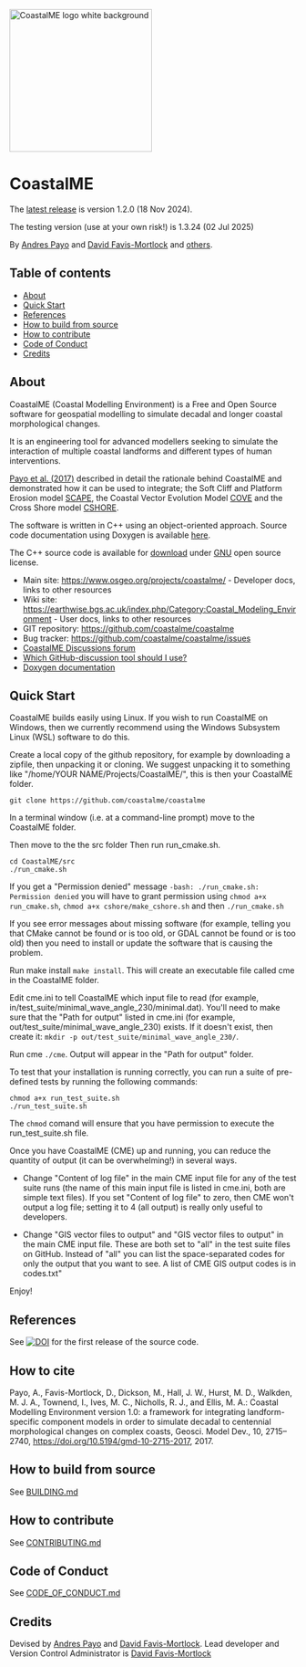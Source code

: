 <p align="left">
  <img src="https://www.osgeo.org/wp-content/uploads/preview_CoastalME_logo_white_740x412_acf_cropped.png" alt="CoastalME logo white background" width="250">
</p>

# CoastalME
The [latest release](https://github.com/coastalme/coastalme/releases) is version 1.2.0 (18 Nov 2024).

The testing version (use at your own risk!) is 1.3.24 (02 Jul 2025)

By <a href="https://www.bgs.ac.uk/people/payo-garcia-andres/">Andres Payo</a> and <a href="https://en.wikipedia.org/wiki/David_Favis-Mortlock">David Favis-Mortlock</a> and [others](COMMITERS.md).

## Table of contents

- [About](#about)
- [Quick Start](#quick-start)
- [References](#references)
- [How to build from source](#how-to-build-from-source)
- [How to contribute](#how-to-contribute)
- [Code of Conduct](#code-of-conduct)
- [Credits](#credits)

## About
CoastalME (Coastal Modelling Environment) is a Free and Open Source software for geospatial modelling to simulate decadal and longer coastal morphological changes.

It is an engineering tool for advanced modellers seeking to simulate the interaction of multiple coastal landforms and different types of human interventions.

[Payo et al. (2017)](https://doi.org/10.5194/gmd-10-2715-2017) described in detail the rationale behind CoastalME and demonstrated how it can be used to integrate; the Soft Cliff and Platform Erosion model [SCAPE](http://www.bioone.org/doi/abs/10.2112/JCOASTRES-D-10-00099.1), the Coastal Vector Evolution Model [COVE](http://onlinelibrary.wiley.com/doi/10.1002/2015JF003704/full) and the Cross Shore model [CSHORE](http://ascelibrary.org/doi/10.1061/(ASCE)WW.1943-5460.0000347).

The software is written in C++ using an object-oriented approach. Source code documentation using Doxygen is available [here](https://coastalme.github.io/coastalme/).

The C++ source code is available for [download](https://github.com/coastalme/coastalme) under [GNU](https://github.com/coastalme/CoastalME/tree/master?tab=GPL-3.0-1-ov-file) open source license.

* Main site: https://www.osgeo.org/projects/coastalme/ - Developer docs, links to other resources
* Wiki site: https://earthwise.bgs.ac.uk/index.php/Category:Coastal_Modeling_Environment - User docs, links to other resources
* GIT repository: https://github.com/coastalme/coastalme
* Bug tracker: https://github.com/coastalme/coastalme/issues
* [CoastalME Discussions forum](https://github.com/coastalme/coastalme/discussions/)
* [Which GitHub-discussion tool should I use?](https://docs.github.com/en/get-started/using-github/communicating-on-github#which-discussion-tool-should-i-use)
* [Doxygen documentation](https://coastalme.github.io/coastalme/)

## Quick Start

CoastalME builds easily using Linux. If you wish to run CoastalME on Windows, then we currently recommend using the Windows Subsystem Linux (WSL) software to do this.

Create a local copy of the github repository, for example by downloading a zipfile, then unpacking it or cloning. We suggest unpacking it to something like "/home/YOUR NAME/Projects/CoastalME/", this is then your CoastalME folder.

```
git clone https://github.com/coastalme/coastalme
```

In a terminal window (i.e. at a command-line prompt) move to the CoastalME folder. 

Then move to the the src folder Then run run_cmake.sh. 
```
cd CoastalME/src
./run_cmake.sh
```
If you get a "Permission denied" message `-bash: ./run_cmake.sh: Permission denied` you will have to grant permission using `chmod a+x run_cmake.sh`, `chmod a+x cshore/make_cshore.sh` and then `./run_cmake.sh`

If you see error messages about missing software (for example, telling you that CMake cannot be found or is too old, or GDAL cannot be found or is too old) then you need to install or update the software that is causing the problem.

Run make install `make install`. This will create an executable file called cme in the CoastalME folder.

Edit cme.ini to tell CoastalME which input file to read (for example, in/test_suite/minimal_wave_angle_230/minimal.dat). You'll need to make sure that the "Path for output" listed in cme.ini (for example, out/test_suite/minimal_wave_angle_230) exists. If it doesn't exist, then create it: `mkdir -p out/test_suite/minimal_wave_angle_230/`.

Run cme `./cme`. Output will appear in the "Path for output" folder.

To test that your installation is running correctly, you can run a suite of pre-defined tests by running the following commands:

	chmod a+x run_test_suite.sh
	./run_test_suite.sh

The `chmod` comand will ensure that you have permission to execute the run_test_suite.sh file.

Once you have CoastalME (CME) up and running, you can reduce the quantity of output (it can be overwhelming!) in several ways. 

* Change "Content of log file" in the main CME input file for any of the test suite runs (the name of this main input file is listed in cme.ini, both are simple text files). If you set "Content of log file" to zero, then CME won't output a log file; setting it to 4 (all output) is really only useful to developers.

* Change "GIS vector files to output" and "GIS vector files to output" in the main CME input file. These are both set to "all" in the test suite files on GitHub. Instead of "all" you can list the space-separated codes for only the output that you want to see. A list of CME GIS output codes is in codes.txt"

Enjoy!

## References
  
  See <a href="https://doi.org/10.5281/zenodo.1418810"><img src="https://zenodo.org/badge/DOI/10.5281/zenodo.1418810.svg" alt="DOI"></a> for the first release of the source code.

## How to cite

Payo, A., Favis-Mortlock, D., Dickson, M., Hall, J. W., Hurst, M. D., Walkden, M. J. A., Townend, I., Ives, M. C., Nicholls, R. J., and Ellis, M. A.: Coastal Modelling Environment version 1.0: a framework for integrating landform-specific component models in order to simulate decadal to centennial morphological changes on complex coasts, Geosci. Model Dev., 10, 2715–2740, https://doi.org/10.5194/gmd-10-2715-2017, 2017.
	


## How to build from source

See [BUILDING.md](BUILDING.md)


## How to contribute

See [CONTRIBUTING.md](CONTRIBUTING.md)

## Code of Conduct

See [CODE_OF_CONDUCT.md](CODE_OF_CONDUCT.md)

## Credits

Devised by [Andres Payo](https://github.com/coastalme) and [David Favis-Mortlock](https://github.com/davefavismortlock/). Lead developer and Version Control Administrator is [David Favis-Mortlock](https://github.com/davefavismortlock/) 
